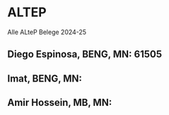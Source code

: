 # ALTEP
Alle ALteP Belege 2024-25


## Diego Espinosa, BENG, MN: 61505
## Imat, BENG, MN: 
## Amir Hossein, MB, MN: 
